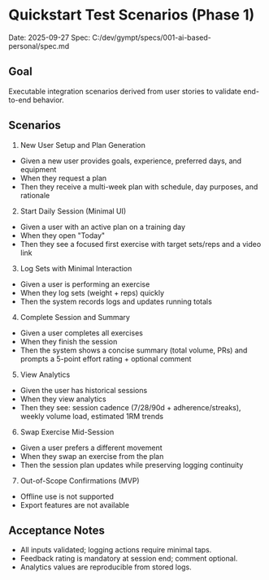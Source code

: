 # Quickstart Test Scenarios (Phase 1)

Date: 2025-09-27
Spec: C:/dev/gympt/specs/001-ai-based-personal/spec.md

## Goal
Executable integration scenarios derived from user stories to validate end-to-end behavior.

## Scenarios

1) New User Setup and Plan Generation
- Given a new user provides goals, experience, preferred days, and equipment
- When they request a plan
- Then they receive a multi-week plan with schedule, day purposes, and rationale

2) Start Daily Session (Minimal UI)
- Given a user with an active plan on a training day
- When they open "Today"
- Then they see a focused first exercise with target sets/reps and a video link

3) Log Sets with Minimal Interaction
- Given a user is performing an exercise
- When they log sets (weight + reps) quickly
- Then the system records logs and updates running totals

4) Complete Session and Summary
- Given a user completes all exercises
- When they finish the session
- Then the system shows a concise summary (total volume, PRs) and prompts a 5-point effort rating + optional comment

5) View Analytics
- Given the user has historical sessions
- When they view analytics
- Then they see: session cadence (7/28/90d + adherence/streaks), weekly volume load, estimated 1RM trends

6) Swap Exercise Mid-Session
- Given a user prefers a different movement
- When they swap an exercise from the plan
- Then the session plan updates while preserving logging continuity

7) Out-of-Scope Confirmations (MVP)
- Offline use is not supported
- Export features are not available

## Acceptance Notes
- All inputs validated; logging actions require minimal taps.
- Feedback rating is mandatory at session end; comment optional.
- Analytics values are reproducible from stored logs.
